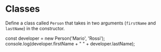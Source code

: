 # Classes

Define a class called `Person` that takes in two arguments (`firstName` and `lastName`) in the constructor.

const developer = new Person('Mario', 'Rossi');
console.log(developer.firstName + " " + developer.lastName);